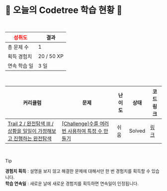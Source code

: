 # 🌲 오늘의 Codetree 학습 현황 🌲

<br />

| <span style="color:red;display:block;text-align:center;"> **성취도**</span> | 결과 |
|---|---|
| 총 문제 수 | 1 |
| 획득 경험치 | 20 / 50 XP |
| 연속 학습 일 | 3 일 |

<br />

|커리큘럼|문제|난이도|상태|코드 링크|
|---|---|---|---|---|
|[Trail 2 / 완전탐색 III / 상황을 일일이 가정해보고 진행하는 완전탐색](https://www.codetree.ai/trail-info/novice-mid/)|[[Challenge]수를 여러번 사용하여 특정 수 만들기](https://www.codetree.ai/trails/complete/curated-cards/challenge-create-a-specific-number-using-multiple-numbers/)|쉬움|Solved|[링크](https://github.com/jws0806/DSAlgorithms/blob/main/250316/%EC%88%98%EB%A5%BC%20%EC%97%AC%EB%9F%AC%EB%B2%88%20%EC%82%AC%EC%9A%A9%ED%95%98%EC%97%AC%20%ED%8A%B9%EC%A0%95%20%EC%88%98%20%EB%A7%8C%EB%93%A4%EA%B8%B0/create-a-specific-number-using-multiple-numbers.cpp)|


<br />

> [!TIP]
> **경험치 획득** : 설명을 보지 않고 해결한 문제에 대해서만 한 번 경험치를 획득할 수 있습니다.  
> **학습 연속일** : 새로운 날에 새로운 경험치를 획득하면 연속일이 인정됩니다.

